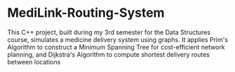 # MediLink-Routing-System
This C++ project, built during my 3rd semester for the Data Structures course, simulates a medicine delivery system using graphs. It applies Prim's Algorithm to construct a Minimum Spanning Tree for cost-efficient network planning, and Dijkstra's Algorithm to compute shortest delivery routes between locations
